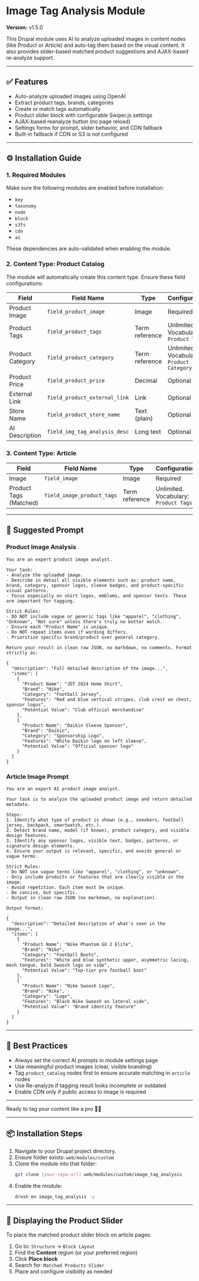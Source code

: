 # Image Tag Analysis Module

**Version:** v1.5.0

This Drupal module uses AI to analyze uploaded images in content nodes (like Product or Article) and auto-tag them based on the visual content. It also provides slider-based matched product suggestions and AJAX-based re-analyze support.

---

## ✅ Features

- Auto-analyze uploaded images using OpenAI
- Extract product tags, brands, categories
- Create or match tags automatically
- Product slider block with configurable Swiper.js settings
- AJAX-based reanalyze button (no page reload)
- Settings forms for prompt, slider behavior, and CDN fallback
- Built-in fallback if CDN or S3 is not configured

---

## ⚙️ Installation Guide

### 1. Required Modules
Make sure the following modules are enabled before installation:

- `key`
- `taxonomy`
- `node`
- `block`
- `s3fs`
- `cdn`
- `ai`

These dependencies are auto-validated when enabling the module.

### 2. Content Type: **Product Catalog**

The module will automatically create this content type. Ensure these field configurations:

| Field                        | Field Name               | Type               | Configurations                                     |
|-----------------------------|--------------------------|--------------------|----------------------------------------------------|
| Product Image               | `field_product_image`    | Image              | Required                                           |
| Product Tags                | `field_product_tags`     | Term reference     | Unlimited. Vocabulary: `Product Tags`             |
| Product Category            | `field_product_category` | Term reference     | Unlimited. Vocabulary: `Product Category`         |
| Product Price               | `field_product_price`    | Decimal            | Optional                                           |
| External Link               | `field_product_external_link` | Link         | Optional                                           |
| Store Name                  | `field_product_store_name` | Text (plain)     | Optional                                           |
| AI Description              | `field_img_tag_analysis_desc` | Long text     | Optional                                           |

### 3. Content Type: **Article**

| Field                        | Field Name               | Type               | Configurations                                     |
|-----------------------------|--------------------------|--------------------|----------------------------------------------------|
| Image                       | `field_image`            | Image              | Required                                           |
| Product Tags (Matched)      | `field_image_product_tags` | Term reference  | Unlimited. Vocabulary: `Product Tags`             |

---

## 🧠 Suggested Prompt

### Product Image Analysis
```
You are an expert product image analyst.

Your task:
- Analyze the uploaded image.
- Describe in detail all visible elements such as: product name, brand, category, sponsor logos, sleeve badges, and product-specific visual patterns.
- Focus especially on shirt logos, emblems, and sponsor texts. These are important for tagging.

Strict Rules:
- DO NOT include vague or generic tags like "apparel", "clothing", "Unknown", "Not sure" unless there's truly no better match.
- Ensure each "Product Name" is unique.
- Do NOT repeat items even if wording differs.
- Prioritize specific brand/product over general category.

Return your result in clean raw JSON, no markdown, no comments. Format strictly as:

{
  "description": "Full detailed description of the image...",
  "items": [
    {
      "Product Name": "JDT 2024 Home Shirt",
      "Brand": "Nike",
      "Category": "Football Jersey",
      "Features": "Red and blue vertical stripes, club crest on chest, sponsor logos",
      "Potential Value": "Club official merchandise"
    },
    {
      "Product Name": "Daikin Sleeve Sponsor",
      "Brand": "Daikin",
      "Category": "Sponsorship Logo",
      "Features": "White Daikin logo on left sleeve",
      "Potential Value": "Official sponsor logo"
    }
  ]
}
```

### Article Image Prompt
```
You are an expert AI product image analyst.

Your task is to analyze the uploaded product image and return detailed metadata.

Steps:
1. Identify what type of product is shown (e.g., sneakers, football jersey, backpack, smartwatch, etc.).
2. Detect brand name, model (if known), product category, and visible design features.
3. Identify any sponsor logos, visible text, badges, patterns, or signature design elements.
4. Ensure your output is relevant, specific, and avoids general or vague terms.

Strict Rules:
- Do NOT use vague terms like "apparel", "clothing", or "unknown".
- Only include products or features that are clearly visible in the image.
- Avoid repetition. Each item must be unique.
- Be concise, but specific.
- Output in clean raw JSON (no markdown, no explanation).

Output format:

{
  "description": "Detailed description of what's seen in the image...",
  "items": [
    {
      "Product Name": "Nike Phantom GX 2 Elite",
      "Brand": "Nike",
      "Category": "Football Boots",
      "Features": "White and blue synthetic upper, asymmetric lacing, mesh tongue, bold Swoosh logo on side",
      "Potential Value": "Top-tier pro football boot"
    },
    {
      "Product Name": "Nike Swoosh Logo",
      "Brand": "Nike",
      "Category": "Logo",
      "Features": "Black Nike Swoosh on lateral side",
      "Potential Value": "Brand identity feature"
    }
  ]
}
```

---

## 🔑 Best Practices

- Always set the correct AI prompts in module settings page
- Use meaningful product images (clear, visible branding)
- Tag `product_catalog` nodes first to ensure accurate matching in `article` nodes
- Use Re-analyze if tagging result looks incomplete or outdated
- Enable CDN only if public access to image is required

---

Ready to tag your content like a pro 🧠🔥


---

## 📦 Installation Steps

1. Navigate to your Drupal project directory.
2. Ensure folder exists: `web/modules/custom`
3. Clone the module into that folder:
   ```bash
   git clone [your-repo-url] web/modules/custom/image_tag_analysis
   ```
4. Enable the module:
   ```bash
   drush en image_tag_analysis -y
   ```

---

## 🧱 Displaying the Product Slider

To place the matched product slider block on article pages:

1. Go to: `Structure` → `Block Layout`
2. Find the **Content** region (or your preferred region)
3. Click **Place block**
4. Search for: `Matched Products Slider`
5. Place and configure visibility as needed

